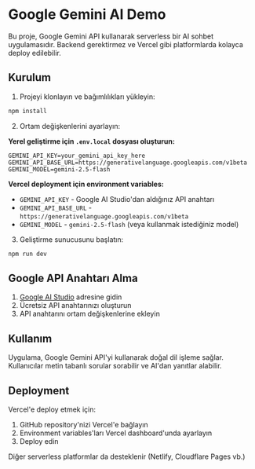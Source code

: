 # Google Gemini AI Demo

Bu proje, Google Gemini API kullanarak serverless bir AI sohbet uygulamasıdır. Backend gerektirmez ve Vercel gibi platformlarda kolayca deploy edilebilir.

## Kurulum

1. Projeyi klonlayın ve bağımlılıkları yükleyin:

```bash
npm install
```

2. Ortam değişkenlerini ayarlayın:

**Yerel geliştirme için `.env.local` dosyası oluşturun:**

```
GEMINI_API_KEY=your_gemini_api_key_here
GEMINI_API_BASE_URL=https://generativelanguage.googleapis.com/v1beta
GEMINI_MODEL=gemini-2.5-flash
```

**Vercel deployment için environment variables:**

- `GEMINI_API_KEY` - Google AI Studio'dan aldığınız API anahtarı
- `GEMINI_API_BASE_URL` - `https://generativelanguage.googleapis.com/v1beta`
- `GEMINI_MODEL` - `gemini-2.5-flash` (veya kullanmak istediğiniz model)

3. Geliştirme sunucusunu başlatın:

```bash
npm run dev
```

## Google API Anahtarı Alma

1. [Google AI Studio](https://aistudio.google.com/) adresine gidin
2. Ücretsiz API anahtarınızı oluşturun
3. API anahtarını ortam değişkenlerine ekleyin

## Kullanım

Uygulama, Google Gemini API'yi kullanarak doğal dil işleme sağlar. Kullanıcılar metin tabanlı sorular sorabilir ve AI'dan yanıtlar alabilir.

## Deployment

Vercel'e deploy etmek için:

1. GitHub repository'nizi Vercel'e bağlayın
2. Environment variables'ları Vercel dashboard'unda ayarlayın
3. Deploy edin

Diğer serverless platformlar da desteklenir (Netlify, Cloudflare Pages vb.)
